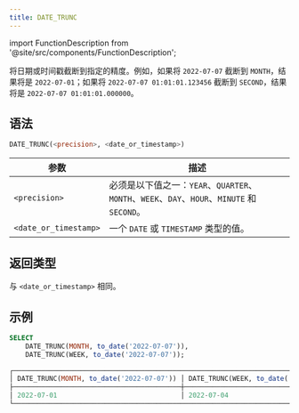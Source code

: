 ```yaml
---
title: DATE_TRUNC
---
```

import FunctionDescription from '@site/src/components/FunctionDescription';

<FunctionDescription description="引入或更新于：v1.2.697"/>

将日期或时间戳截断到指定的精度。例如，如果将 `2022-07-07` 截断到 `MONTH`，结果将是 `2022-07-01`；如果将 `2022-07-07 01:01:01.123456` 截断到 `SECOND`，结果将是 `2022-07-07 01:01:01.000000`。

## 语法

```sql
DATE_TRUNC(<precision>, <date_or_timestamp>)
```

| 参数                 | 描述                                                                                                |
|----------------------|----------------------------------------------------------------------------------------------------|
| `<precision>`        | 必须是以下值之一：`YEAR`、`QUARTER`、`MONTH`、`WEEK`、`DAY`、`HOUR`、`MINUTE` 和 `SECOND`。         |
| `<date_or_timestamp>`| 一个 `DATE` 或 `TIMESTAMP` 类型的值。                                                              |

## 返回类型

与 `<date_or_timestamp>` 相同。

## 示例

```sql
SELECT
    DATE_TRUNC(MONTH, to_date('2022-07-07')),
    DATE_TRUNC(WEEK, to_date('2022-07-07'));

┌────────────────────────────────────────────────────────────────────────────────────┐
│ DATE_TRUNC(MONTH, to_date('2022-07-07')) │ DATE_TRUNC(WEEK, to_date('2022-07-07')) │
├──────────────────────────────────────────┼─────────────────────────────────────────┤
│ 2022-07-01                               │ 2022-07-04                              │
└────────────────────────────────────────────────────────────────────────────────────┘
```